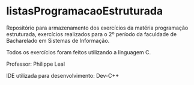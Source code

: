 # listasProgramacaoEstruturada
Repositório para armazenamento dos exercícios da matéria programação estruturada, exercícios realizados para o 2º período da faculdade de Bacharelado em Sistemas de Informação.

Todos os exercícios foram feitos utilizando a linguagem C.

Professor: Philippe Leal

IDE utilizada para desenvolvimento: Dev-C++
